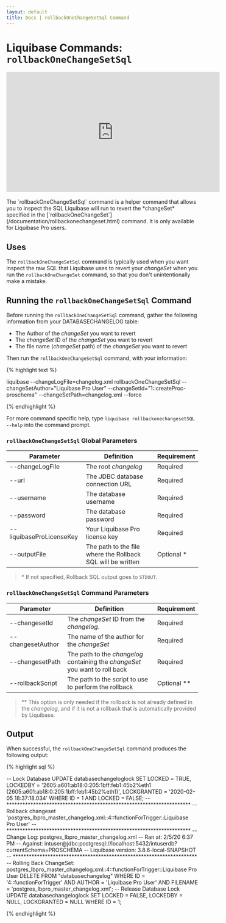 ```yaml
---
layout: default
title: Docs | rollbackOneChangeSetSql Command 
---
```


# Liquibase Commands: `rollbackOneChangeSetSql`
<div align="center"><iframe width="560" height="315" src="https://www.youtube.com/embed/1AH5SKuSyRY" frameborder="0" allow="accelerometer; autoplay; encrypted-media; gyroscope; picture-in-picture" allowfullscreen></iframe></div>

<br />
The `rollbackOneChangeSetSql` command is a helper command that allows you to inspect the SQL Liquibase will run to revert the *changeSet* specified in the [`rollbackOneChangeSet`](/documentation/rollbackonechangeset.html) command. It is only available for Liquibase Pro users.

## Uses
The `rollbackOneChangeSetSql` command is typically used when you want inspect the raw SQL that Liquibase uses to revert your *changeSet* when you run the `rollbackOneChangeSet` command, so that you don't unintentionally make a mistake.

## Running the `rollbackOneChangeSetSql` Command
Before running the `rollbackOneChangeSetSql` command, gather the following information from your DATABASECHANGELOG table:
- The Author of the *changeSet* you want to revert
- The *changeSet* ID of the *changeSet* you want to revert
- The file name (*changeSet* path) of the *changeSet* you want to revert

Then run the `rollbackOneChangeSetSql` command, with your information:

{% highlight text %}

liquibase --changeLogFile=changelog.xml rollbackOneChangeSetSql --changeSetAuthor="Liquibase Pro User" --changeSetId="1::createProc-proschema" --changeSetPath=changelog.xml --force

{% endhighlight %}

For more command specific help, type `liquibase rollbackonechangesetSQL --help` into the command prompt.

### `rollbackOneChangeSetSql` Global Parameters

 Parameter | Definition | Requirement
 --- | --- | ---
 --changeLogFile | The root *changelog* | Required
 --url | The JDBC database connection URL | Required
 --username | The database username | Required
 --password | The database password | Required
 --liquibaseProLicenseKey | Your Liquibase Pro license key | Required
 --outputFile | The path to the file where the Rollback SQL will be written | Optional *

> &#42; If not specified, Rollback SQL output goes to `STDOUT`.

### `rollbackOneChangeSetSql` Command Parameters

 Parameter | Definition | Requirement
 --- | --- | ---
 --changesetId |The *changeSet* ID from the *changelog*. | Required
 --changesetAuthor | The name of the author for the *changeSet* | Required
 --changesetPath | The path to the *changelog* containing the *changeSet* you want to roll back | Required
 --rollbackScript | The path to the script to use to perform the rollback | Optional **

> &#42;&#42; This option is only needed if the rollback is not already defined in the *changelog*, and if it is not a rollback that is automatically provided by Liquibase.

## Output
When successful, the `rollbackOneChangeSetSql` command produces the following output:

{% highlight sql %}

-- Lock Database
UPDATE databasechangeloglock SET LOCKED = TRUE, LOCKEDBY = '2605:a601:ab18:0:205:1bff:feb1:45b2%eth1 (2605:a601:ab18:0:205:1bff:feb1:45b2%eth1)', LOCKGRANTED = '2020-02-05 18:37:18.034' WHERE ID = 1 AND LOCKED = FALSE;
-- *********************************************************************
-- Rollback changeset 'postgres_lbpro_master_changelog.xml::4::functionForTrigger::Liquibase Pro User'
-- *********************************************************************
-- Change Log: postgres_lbpro_master_changelog.xml
-- Ran at: 2/5/20 6:37 PM
-- Against: intuser@jdbc:postgresql://localhost:5432/intuserdb?currentSchema=PROSCHEMA
-- Liquibase version: 3.8.6-local-SNAPSHOT
-- *********************************************************************
-- Rolling Back ChangeSet: postgres_lbpro_master_changelog.xml::4::functionForTrigger::Liquibase Pro User
DELETE FROM "databasechangelog" WHERE ID = '4::functionForTrigger' AND AUTHOR = 'Liquibase Pro User' AND FILENAME = 'postgres_lbpro_master_changelog.xml';
-- Release Database Lock
UPDATE databasechangeloglock SET LOCKED = FALSE, LOCKEDBY = NULL, LOCKGRANTED = NULL WHERE ID = 1;

{% endhighlight %}
